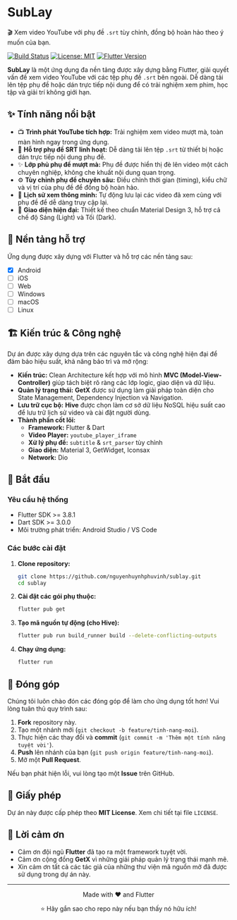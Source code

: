 # **SubLay**

🎬 Xem video YouTube với phụ đề `.srt` tùy chỉnh, đồng bộ hoàn hảo theo ý muốn của bạn.

[![Build Status](https://img.shields.io/badge/build-passing-brightgreen)](https://github.com/nguyenhuynhphuvinh/sublay)
[![License: MIT](https://img.shields.io/badge/License-MIT-blue.svg)](https://opensource.org/licenses/MIT)
[![Flutter Version](https://img.shields.io/badge/Flutter-3.x-blue)](https://flutter.dev)

**SubLay** là một ứng dụng đa nền tảng được xây dựng bằng Flutter, giải quyết vấn đề xem video YouTube với các tệp phụ đề `.srt` bên ngoài. Dễ dàng tải lên tệp phụ đề hoặc dán trực tiếp nội dung để có trải nghiệm xem phim, học tập và giải trí không giới hạn.

## ✨ Tính năng nổi bật

*   📺 **Trình phát YouTube tích hợp:** Trải nghiệm xem video mượt mà, toàn màn hình ngay trong ứng dụng.
*   📂 **Hỗ trợ phụ đề SRT linh hoạt:** Dễ dàng tải lên tệp `.srt` từ thiết bị hoặc dán trực tiếp nội dung phụ đề.
*   ️✨ **Lớp phủ phụ đề mượt mà:** Phụ đề được hiển thị đè lên video một cách chuyên nghiệp, không che khuất nội dung quan trọng.
*   ️️⚙️ **Tùy chỉnh phụ đề chuyên sâu:** Điều chỉnh thời gian (timing), kiểu chữ và vị trí của phụ đề để đồng bộ hoàn hảo.
*   💾 **Lịch sử xem thông minh:** Tự động lưu lại các video đã xem cùng với phụ đề để dễ dàng truy cập lại.
*   🎨 **Giao diện hiện đại:** Thiết kế theo chuẩn Material Design 3, hỗ trợ cả chế độ Sáng (Light) và Tối (Dark).

## 📱 Nền tảng hỗ trợ

Ứng dụng được xây dựng với Flutter và hỗ trợ các nền tảng sau:

-   [x] Android
-   [ ] iOS
-   [ ] Web
-   [ ] Windows
-   [ ] macOS
-   [ ] Linux

## 🏗️ Kiến trúc & Công nghệ

Dự án được xây dựng dựa trên các nguyên tắc và công nghệ hiện đại để đảm bảo hiệu suất, khả năng bảo trì và mở rộng:

*   **Kiến trúc:** Clean Architecture kết hợp với mô hình **MVC (Model-View-Controller)** giúp tách biệt rõ ràng các lớp logic, giao diện và dữ liệu.
*   **Quản lý trạng thái:** **GetX** được sử dụng làm giải pháp toàn diện cho State Management, Dependency Injection và Navigation.
*   **Lưu trữ cục bộ:** **Hive** được chọn làm cơ sở dữ liệu NoSQL hiệu suất cao để lưu trữ lịch sử video và cài đặt người dùng.
*   **Thành phần cốt lõi:**
    *   **Framework:** Flutter & Dart
    *   **Video Player:** `youtube_player_iframe`
    *   **Xử lý phụ đề:** `subtitle` & `srt_parser` tùy chỉnh
    *   **Giao diện:** Material 3, GetWidget, Iconsax
    *   **Network:** Dio

## 🚀 Bắt đầu

### Yêu cầu hệ thống

-   Flutter SDK >= 3.8.1
-   Dart SDK >= 3.0.0
-   Môi trường phát triển: Android Studio / VS Code

### Các bước cài đặt

1.  **Clone repository:**
    ```bash
    git clone https://github.com/nguyenhuynhphuvinh/sublay.git
    cd sublay
    ```

2.  **Cài đặt các gói phụ thuộc:**
    ```bash
    flutter pub get
    ```

3.  **Tạo mã nguồn tự động (cho Hive):**
    ```bash
    flutter pub run build_runner build --delete-conflicting-outputs
    ```

4.  **Chạy ứng dụng:**
    ```bash
    flutter run
    ```

## 🤝 Đóng góp

Chúng tôi luôn chào đón các đóng góp để làm cho ứng dụng tốt hơn! Vui lòng tuân thủ quy trình sau:

1.  **Fork** repository này.
2.  Tạo một nhánh mới (`git checkout -b feature/tinh-nang-moi`).
3.  Thực hiện các thay đổi và **commit** (`git commit -m 'Thêm một tính năng tuyệt vời'`).
4.  **Push** lên nhánh của bạn (`git push origin feature/tinh-nang-moi`).
5.  Mở một **Pull Request**.

Nếu bạn phát hiện lỗi, vui lòng tạo một **Issue** trên GitHub.

## 📄 Giấy phép

Dự án này được cấp phép theo **MIT License**. Xem chi tiết tại file `LICENSE`.

## 🙏 Lời cảm ơn

*   Cảm ơn đội ngũ **Flutter** đã tạo ra một framework tuyệt vời.
*   Cảm ơn cộng đồng **GetX** vì những giải pháp quản lý trạng thái mạnh mẽ.
*   Xin cảm ơn tất cả các tác giả của những thư viện mã nguồn mở đã được sử dụng trong dự án này.

---

<div align="center">
  <p>Made with ❤️ and Flutter</p>
  <p>⭐ Hãy gắn sao cho repo này nếu bạn thấy nó hữu ích!</p>
</div>
